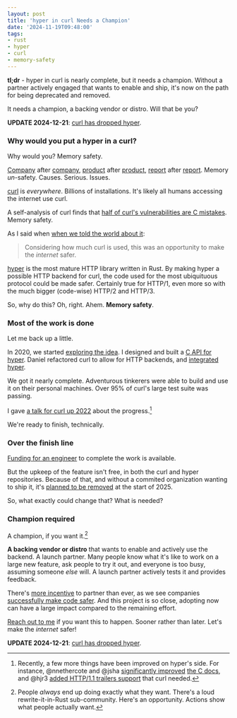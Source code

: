 ```yaml
---
layout: post
title: 'hyper in curl Needs a Champion'
date: '2024-11-19T09:48:00'
tags:
- rust
- hyper
- curl
- memory-safety
---
```


**tl;dr** - hyper in curl is nearly complete, but it needs a champion. Without a partner actively engaged that wants to enable and ship, it's now on the path for being deprecated and removed.

It needs a champion, a backing vendor or distro. Will that be you?

**UPDATE 2024-12-21**: [curl has dropped hyper][bye].

### Why would you put a hyper in a curl?

Why would you? Memory safety.

[Company](https://www.zdnet.com/article/microsoft-70-percent-of-all-security-bugs-are-memory-safety-issues/) after [company](https://www.chromium.org/Home/chromium-security/memory-safety), [product](https://security.googleblog.com/2019/05/queue-hardening-enhancements.html) after [product](https://hacks.mozilla.org/2019/02/rewriting-a-browser-component-in-rust/),  [report](https://langui.sh/2019/07/23/apple-memory-safety/) after [report](https://googleprojectzero.blogspot.com/p/0day.html). Memory _un_-safety. Causes. Serious. Issues.

[curl][] is _everywhere_. Billions of installations. It's likely all humans accessing the internet use curl.

A self-analysis of curl finds that [half of curl's vulnerabilities are C mistakes](https://daniel.haxx.se/blog/2021/03/09/half-of-curls-vulnerabilities-are-c-mistakes/). Memory safety.

As I said when [when we told the world about it](https://aws.amazon.com/blogs/opensource/how-using-hyper-in-curl-can-help-make-the-internet-safer/):

> Considering how much curl is used, this was an opportunity to make the _internet_ safer.

[hyper][] is the most mature HTTP library written in Rust. By making hyper a possible HTTP backend for curl, the code used for the most ubiquituous protocol could be made safer. Certainly true for HTTP/1, even more so with the much bigger (code-wise) HTTP/2 and HTTP/3.

So, why do this? Oh, right. Ahem. **Memory safety**.


### Most of the work is done

Let me back up a little.

In 2020, we started [exploring the idea](https://www.memorysafety.org/blog/memory-safe-curl/). I designed and built a [C API for hyper](https://docs.rs/hyper/latest/hyper/ffi/). Daniel refactored curl to allow for HTTP backends, and [integrated hyper](https://daniel.haxx.se/blog/2021/05/28/taking-hyper-curl-further/).

We got it nearly complete. Adventurous tinkerers were able to build and use it on their personal machines. Over 95% of curl's large test suite was passing.

I gave [a talk for curl up 2022](https://seanmonstar.com/blog/curl-up-2022-hyper-in-curl/) about the progress.[^since]

We're ready to finish, technically.

### Over the finish line

[Funding for an engineer](https://www.memorysafety.org/blog/memory-safe-curl/) to complete the work is available.

But the upkeep of the feature isn't free, in both the curl and hyper repositories. Because of that, and without a commited organization wanting to ship it, it's [planned to be removed](https://github.com/curl/curl/blob/7b12c36ca972d9e9a14088cdd88232385e619d44/docs/DEPRECATE.md#Hyper) at the start of 2025.

So, what exactly could change that? What is needed?

### Champion required

A champion, if you want it.[^want]

**A backing vendor or distro** that wants to enable and actively use the backend. A launch partner. Many people know what it's like to work on a large new feature, ask people to try it out, and everyone is too busy, assuming someone _else_ will. A launch partner actively tests it and provides feedback. 

There's [more incentive](https://thenewstack.io/feds-critical-software-must-drop-c-c-by-2026-or-face-risk/) to partner than ever, as we see companies [successfully make code safer](https://security.googleblog.com/2024/10/safer-with-google-advancing-memory.html). And this project is so close, adopting now can have a large impact compared to the remaining effort.

[Reach out to me][contact] if you want this to happen. Sooner rather than later. Let's make the _internet_ safer!

**UPDATE 2024-12-21**: [curl has dropped hyper][bye].

[^since]: Recently, a few more things have been improved on hyper's side. For instance, @nnethercote and @jsha [significantly improved](https://github.com/hyperium/hyper/pull/3296) [the C docs](https://github.com/hyperium/hyper/pull/3424), and  @hjr3 [added HTTP/1.1 trailers support](https://github.com/hyperium/hyper/pull/3637) that curl needed.

[^want]: People _always_ end up doing exactly what they want. There's a loud rewrite-it-in-Rust sub-community. Here's an opportunity. Actions show what people actually want.

[hyper]: https://hyper.rs
[curl]: https://curl.se
[contact]: https://seanmonstar.com/about#contact
[bye]: https://daniel.haxx.se/blog/2024/12/21/dropping-hyper/

